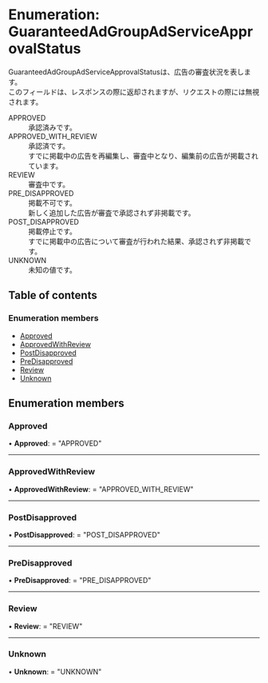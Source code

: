 # Enumeration: GuaranteedAdGroupAdServiceApprovalStatus


<div lang=\"ja\"> GuaranteedAdGroupAdServiceApprovalStatusは、広告の審査状況を表します。<br> このフィールドは、レスポンスの際に返却されますが、リクエストの際には無視されます。 </div>  <dl class=term>   <dt class=\"term__item\">APPROVED</dt>   <dd class=\"term__desc\"><span lang=\"ja\">承認済みです。</span></dd>   <dt class=\"term__item\">APPROVED_WITH_REVIEW</dt>   <dd class=\"term__desc\"><span lang=\"ja\">承認済です。<br>すでに掲載中の広告を再編集し、審査中となり、編集前の広告が掲載されています。</span></dd>   <dt class=\"term__item\">REVIEW</dt>   <dd class=\"term__desc\"><span lang=\"ja\">審査中です。</span></dd>   <dt class=\"term__item\">PRE_DISAPPROVED</dt>   <dd class=\"term__desc\"><span lang=\"ja\">掲載不可です。<br>新しく追加した広告が審査で承認されず非掲載です。</span></dd>   <dt class=\"term__item\">POST_DISAPPROVED</dt>   <dd class=\"term__desc\"><span lang=\"ja\">掲載停止です。<br>すでに掲載中の広告について審査が行われた結果、承認されず非掲載です。</span></dd>   <dt class=\"term__item\">UNKNOWN</dt>   <dd class=\"term__desc\"><span lang=\"ja\">未知の値です。</span></dd> </dl>

## Table of contents

### Enumeration members

- [Approved](guaranteedadgroupadserviceapprovalstatus.md#approved)
- [ApprovedWithReview](guaranteedadgroupadserviceapprovalstatus.md#approvedwithreview)
- [PostDisapproved](guaranteedadgroupadserviceapprovalstatus.md#postdisapproved)
- [PreDisapproved](guaranteedadgroupadserviceapprovalstatus.md#predisapproved)
- [Review](guaranteedadgroupadserviceapprovalstatus.md#review)
- [Unknown](guaranteedadgroupadserviceapprovalstatus.md#unknown)

## Enumeration members

### Approved

• **Approved**: = "APPROVED"

___

### ApprovedWithReview

• **ApprovedWithReview**: = "APPROVED\_WITH\_REVIEW"

___

### PostDisapproved

• **PostDisapproved**: = "POST\_DISAPPROVED"

___

### PreDisapproved

• **PreDisapproved**: = "PRE\_DISAPPROVED"

___

### Review

• **Review**: = "REVIEW"

___

### Unknown

• **Unknown**: = "UNKNOWN"
